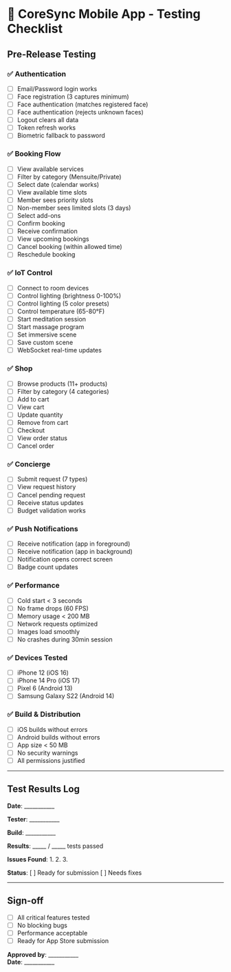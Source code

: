 # 📱 CoreSync Mobile App - Testing Checklist

## Pre-Release Testing

### ✅ Authentication
- [ ] Email/Password login works
- [ ] Face registration (3 captures minimum)
- [ ] Face authentication (matches registered face)
- [ ] Face authentication (rejects unknown faces)
- [ ] Logout clears all data
- [ ] Token refresh works
- [ ] Biometric fallback to password

### ✅ Booking Flow
- [ ] View available services
- [ ] Filter by category (Mensuite/Private)
- [ ] Select date (calendar works)
- [ ] View available time slots
- [ ] Member sees priority slots
- [ ] Non-member sees limited slots (3 days)
- [ ] Select add-ons
- [ ] Confirm booking
- [ ] Receive confirmation
- [ ] View upcoming bookings
- [ ] Cancel booking (within allowed time)
- [ ] Reschedule booking

### ✅ IoT Control
- [ ] Connect to room devices
- [ ] Control lighting (brightness 0-100%)
- [ ] Control lighting (5 color presets)
- [ ] Control temperature (65-80°F)
- [ ] Start meditation session
- [ ] Start massage program
- [ ] Set immersive scene
- [ ] Save custom scene
- [ ] WebSocket real-time updates

### ✅ Shop
- [ ] Browse products (11+ products)
- [ ] Filter by category (4 categories)
- [ ] Add to cart
- [ ] View cart
- [ ] Update quantity
- [ ] Remove from cart
- [ ] Checkout
- [ ] View order status
- [ ] Cancel order

### ✅ Concierge
- [ ] Submit request (7 types)
- [ ] View request history
- [ ] Cancel pending request
- [ ] Receive status updates
- [ ] Budget validation works

### ✅ Push Notifications
- [ ] Receive notification (app in foreground)
- [ ] Receive notification (app in background)
- [ ] Notification opens correct screen
- [ ] Badge count updates

### ✅ Performance
- [ ] Cold start < 3 seconds
- [ ] No frame drops (60 FPS)
- [ ] Memory usage < 200 MB
- [ ] Network requests optimized
- [ ] Images load smoothly
- [ ] No crashes during 30min session

### ✅ Devices Tested
- [ ] iPhone 12 (iOS 16)
- [ ] iPhone 14 Pro (iOS 17)
- [ ] Pixel 6 (Android 13)
- [ ] Samsung Galaxy S22 (Android 14)

### ✅ Build & Distribution
- [ ] iOS builds without errors
- [ ] Android builds without errors
- [ ] App size < 50 MB
- [ ] No security warnings
- [ ] All permissions justified

---

## Test Results Log

**Date**: ___________

**Tester**: ___________

**Build**: ___________

**Results**: _____ / _____ tests passed

**Issues Found**:
1. 
2. 
3. 

**Status**: [ ] Ready for submission  [ ] Needs fixes

---

## Sign-off

- [ ] All critical features tested
- [ ] No blocking bugs
- [ ] Performance acceptable
- [ ] Ready for App Store submission

**Approved by**: ___________  
**Date**: ___________

